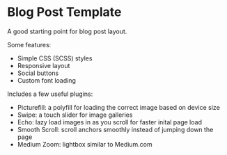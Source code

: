 # Blog Post Template
A good starting point for blog post layout.

Some features:
- Simple CSS (SCSS) styles
- Responsive layout
- Social buttons
- Custom font loading

Includes a few useful plugins:
- Picturefill: a polyfill for loading the correct image based on device size
- Swipe: a touch slider for image galleries
- Echo: lazy load images in as you scroll for faster inital page load
- Smooth Scroll: scroll anchors smoothly instead of jumping down the page
- Medium Zoom: lightbox similar to Medium.com